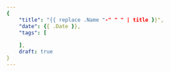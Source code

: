 ```yaml
---
{
	"title": "{{ replace .Name "-" " " | title }}",
   	"date": {{ .Date }},
   	"tags": [
     
   	],
   	draft: true
}
---
```



